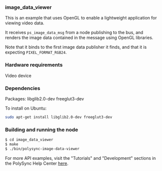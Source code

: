 ### image_data_viewer

This is an example that uses OpenGL to enable a lightweight application for viewing video data.

It receives `ps_image_data_msg` from a node publishing to the bus, and renders the image data contained in the message using OpenGL libraries.

Note that it binds to the first image data publisher it finds, and that it is expecting `PIXEL_FORMAT_RGB24`. 

### Hardware requirements

Video device

### Dependencies

Packages: libglib2.0-dev freeglut3-dev

To install on Ubuntu: 

```bash
sudo apt-get install libglib2.0-dev freeglut3-dev
```

### Building and running the node

```bash
$ cd image_data_viewer
$ make
$ ./bin/polysync-image-data-viewer 
```

For more API examples, visit the "Tutorials" and "Development" sections in the PolySync Help Center [here](https://help.polysync.io/articles/).
